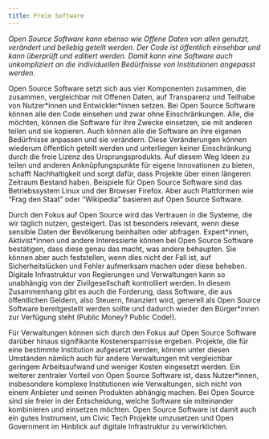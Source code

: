 ```yaml
---
title: Freie Software
---
```

*Open Source Software kann ebenso wie Offene Daten von allen genutzt, verändert und beliebig geteilt werden. Der Code ist öffentlich einsehbar und kann überprüft und editiert werden. Damit kann eine Software auch unkompliziert an die individuellen Bedürfnisse von Institutionen angepasst werden.*

Open Source Software setzt sich aus vier Komponenten zusammen, die zusammen, vergleichbar mit Offenen Daten, auf Transparenz und Teilhabe von Nutzer*innen und Entwickler\*innen setzen. Bei Open Source Software können alle den Code einsehen und zwar ohne Einschränkungen. Alle, die möchten, können die Software für ihre Zwecke einsetzen, sie mit anderen teilen und sie kopieren. Auch können alle die Software an ihre eigenen Bedürfnisse anpassen und sie verändern. Diese Veränderungen können wiederum öffentlich geteilt werden und unterliegen keiner Einschränkung durch die freie Lizenz des Ursprungsprodukts.
Auf diesem Weg Ideen zu teilen und anderen Anknüpfungspunkte für eigene Innovationen zu bieten, schafft Nachhaltigkeit und sorgt dafür, dass Projekte über einen längeren Zeitraum Bestand haben. Beispiele für Open Source Software sind das Betriebssystem Linux und der Browser Firefox. Aber auch Plattformen wie “Frag den Staat” oder “Wikipedia” basieren auf Open Source Software.

Durch den Fokus auf Open Source wird das Vertrauen in die Systeme, die wir täglich nutzen, gesteigert. Das ist besonders relevant, wenn diese sensible Daten der Bevölkerung beinhalten oder abfragen. Expert\*innen, Aktivist\*innen und andere Interessierte können bei Open Source Software bestätigen, dass diese genau das macht, was andere behaupten. Sie können aber auch feststellen, wenn dies nicht der Fall ist, auf Sicherheitslücken und Fehler aufmerksam machen oder diese beheben. Digitale Infrastruktur von Regierungen und Verwaltungen kann so unabhängig von der Zivilgesellschaft kontrolliert werden. In diesem Zusammenhang gibt es auch die Forderung, dass Software, die aus öffentlichen Geldern, also Steuern, finanziert wird, generell als Open Source Software bereitgestellt werden sollte und dadurch wieder den Bürger*innen zur Verfügung steht (Public Money? Public Code!).

Für Verwaltungen können sich durch den Fokus auf Open Source Software darüber hinaus signifikante Kostenersparnisse ergeben. Projekte, die für eine bestimmte Institution aufgesetzt werden, können unter diesen Umständen nämlich auch für andere Verwaltungen mit vergleichbar geringem Arbeitsaufwand und weniger Kosten eingesetzt werden. Ein weiterer zentraler Vorteil von Open Source Software ist, dass Nutzer\*innen, insbesondere komplexe Institutionen wie Verwaltungen, sich nicht von einem Anbieter und seinen Produkten abhängig machen. Bei Open Source sind sie freier in der Entscheidung, welche Software sie miteinander kombinieren und einsetzen möchten.
Open Source Software ist damit auch ein gutes Instrument, um Civic Tech Projekte umzusetzen und Open Government im Hinblick auf digitale Infrastruktur zu verwirklichen.
